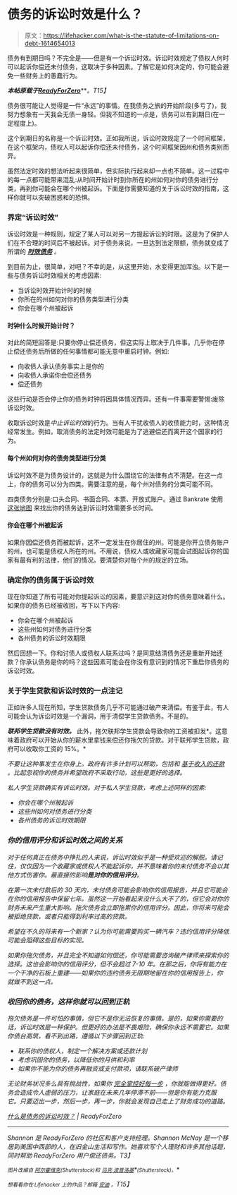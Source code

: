 # 债务的诉讼时效是什么？

> 原文：<https://lifehacker.com/what-is-the-statute-of-limitations-on-debt-1614654013>

债务有到期日吗？不完全是——但是有一个诉讼时效。诉讼时效规定了债权人何时可以起诉你偿还未付债务，这取决于多种因素。了解它是如何决定的，你可能会避免一些财务上的愚蠢行为。



***本帖原载于***[***ReadyForZero***](http://blog.readyforzero.com/what-is-the-statute-of-limitations-on-debt/)***。*T15】**

债务很可能让人觉得是一件“永远”的事情。在我债务之旅的开始阶段(多亏了)，我努力想象有一天我会无债一身轻。但我不知道的一点是，债务可以有到期日(在一定程度上)。

这个到期日的名称是一个诉讼时效。正如我所说，诉讼时效规定了一个时间框架，在这个框架内，债权人可以起诉你偿还未付债务，这个时间框架因州和债务类别而异。

虽然法定时效的想法听起来很简单，但实际执行起来却一点也不简单。这一过程中的每一点都可能带来混乱:从时间开始计时到你所在的州如何对你的债务进行分类，再到你可能会在哪个州被起诉。下面是你需要知道的关于诉讼时效的指南，这样你就可以突破困惑和的恐惧。

### 界定“诉讼时效”

诉讼时效是一种规则，规定了某人可以对另一方提起诉讼的时限。这是为了保护人们在不合理的时间后不被起诉。对于债务来说，一旦达到法定限额，债务就变成了所谓的 [***时效债务***](https://www.consumer.ftc.gov/articles/0117-time-barred-debts) *。*

到目前为止，很简单，对吧？不幸的是，从这里开始，水变得更加浑浊。以下是一些与债务诉讼时效相关的考虑因素:

*   当诉讼时效开始计时的时候
*   你所在的州如何对你的债务类型进行分类
*   你会在哪个州被起诉

#### 时钟什么时候开始计时？

对此的简短回答是:只要你停止偿还债务，但这实际上取决于几件事。几乎你在停止偿还债务后所做的任何事情都可能无意中重启时钟。例如:

*   向收债人承认债务事实上是你的
*   向收债人承诺你会偿还债务
*   偿还债务

这些行动是否会停止你的债务时钟将因具体情况而异。还有一件事需要警惕:废除诉讼时效。

收取诉讼时效是*中止诉讼时效*的行为。当有人干扰收债人的收债能力时，这种情况经常发生。例如，取消债务的法定时效可能是为了逃避偿还而离开这个国家的行为。

#### 每个州如何对你的债务类型进行分类

诉讼时效不是为债务设计的，这就是为什么围绕它的法律有点不清楚。在这一点上，你的债务可以分为四类。需要注意的是，每个州对债务的分类可能不同。

四类债务分别是:口头合同、书面合同、本票、开放式账户。通过 Bankrate 使用 [这张地图](http://www.bankrate.com/finance/credit-cards/state-statutes-of-limitations-for-old-debts-1.aspx) 来找出你的债务达到诉讼时效需要多长时间。

#### 你会在哪个州被起诉

如果你因偿还债务而被起诉，这不一定发生在你居住的州。可能是你开立债务账户的州，也可能是债权人所在的州。不用说，债权人或收藏家可能会试图起诉你的国家有最有利的法律，他们的情况。要清楚你对每个州的规定的立场。

### 确定你的债务属于诉讼时效

现在你知道了所有可能对你提起诉讼的因素，要意识到这对你的债务意味着什么。如果你的债务已经被收回，写下以下内容:

*   你会在哪个州被起诉
*   这些州如何对债务进行分类
*   各州债务的诉讼时效期限

然后回想一下。你和讨债人或债权人联系过吗？是同意结清债务还是重新开始还款？你承认债务是你的吗？这些因素可能会在你没有意识到的情况下重启你债务的诉讼时效。

### 关于学生贷款和诉讼时效的一点注记

正如许多人现在所知，学生贷款债务几乎不可能通过破产来清偿。有鉴于此，有人可能会认为诉讼时效是一个漏洞，用于清偿学生贷款债务。不是的。

***联邦学生贷款没有时效。*** 此外，拖欠联邦学生贷款会导致你的工资被扣发*。这意味着政府可以开始从你的薪水里拿钱来偿还你拖欠的贷款。对于联邦学生贷款，政府可以收取你工资的 15%。*

*不要让这种事发生在你身上。政府有许多计划可以帮助，包括和 [基于收入的还款](https://studentaid.ed.gov/repay-loans/understand/plans/income-based) 。比起忽视你的债务并希望政府不采取行动，这些是更好的选择。*

*私人学生贷款确实有诉讼时效。对于私人学生贷款，考虑上述同样的因素:*

*   *你会在哪个州被起诉*
*   *这些州如何对债务进行分类*
*   *各州债务的诉讼时效期限*

### *你的信用评分和诉讼时效之间的关系*

*对于任何真正在债务中挣扎的人来说，诉讼时效似乎是一种受欢迎的解脱。请记住，仅仅因为一个收藏家或债权人不能起诉你，并不意味着你的未付债务不会以其他方式伤害你。最直接的影响**是对你的信用评分**。*

*在第一次未付款后的 30 天内，未付债务可能会影响你的信用报告，并且它可能会在你的信用报告中保留七年。虽然这一开始看起来没什么大不了的，但它会对你的财务未来产生重大影响。拖欠债务会立即拖累你的信用评分。因此，你将来可能会被拒绝贷款，或者只能得到利率过高的贷款。*

*希望在不久的将来有一个新家？认为你可能需要购买一辆汽车？违约信用评分降低可能会阻碍这些目标的实现。*

*如果你拖欠债务，并且完全不知道如何偿还，你可能需要咨询破产律师来探索你的选择。这也会影响你的信用评分，但不会超过 7-10 年。在那之后，你将有能力在一个干净的石板上重建——如果你的违约债务无限期地留在你的信用报告上，你就做不到这一点。*

### *收回你的债务，这样你就可以回到正轨*

*拖欠债务是一件可怕的事情，但它不是你无法恢复的事情。是的，如果你需要的话，诉讼时效是一种保护。但更好的办法是不畏艰险，确保你永远不需要它。如果你债台高筑，看不到出路，遵循以下步骤回到正轨:*

*   *联系你的债权人，制定一个解决方案或还款计划*
*   *考虑巩固你的债务，以降低你的月供和利率*
*   *如果你不能为你的债务再融资或支付款项，请联系破产律师*

*无论财务状况多么具有挑战性，如果你 [完全掌控好每一步](http://blog.readyforzero.com/how-to-get-out-of-debt) ，你就能做得更好。债务会造成令人虚弱的压力，让家庭在未来几年停滞不前——但是你有能力克服它。只要迈出一步，然后一步，再一步，你就会发现自己走上了财务成功的道路。*

*[什么是债务的诉讼时效？](http://blog.readyforzero.com/what-is-the-statute-of-limitations-on-debt/) | ReadyForZero*

* * *

*Shannon 是 ReadyForZero 的社区和客户支持经理。Shannon McNay 是一个移居到美国中西部的人，在旧金山生活和写作。她喜欢写个人理财和许多其他话题，同时帮助 ReadyForZero 用户偿还债务。T3】*

**<small>图片改编自</small>* [*<small>阿尔霍维克</small>*](http://www.shutterstock.com/pic.mhtml?id=178752806&src=id)*<small>(Shutterstock)和</small>* [*<small>马克·波普洛基</small>*](http://www.shutterstock.com/pic.mhtml?id=49869820&src=id)*<small>(Shutterstock)。</small>**

**<small>想看看你在 Lifehacker 上的作品？邮箱</small>* [*<small>安迪</small>*](mailto:andy@lifehacker.com) *<small>。</small>T15】**